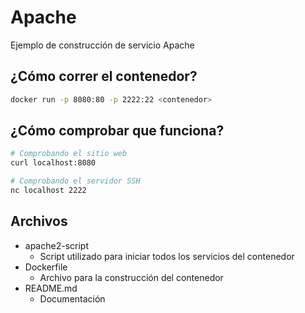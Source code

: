 # Apache

Ejemplo de construcción de servicio Apache

## ¿Cómo correr el contenedor?
~~~bash
docker run -p 8080:80 -p 2222:22 <contenedor>
~~~

## ¿Cómo comprobar que funciona?
~~~bash
# Comprobando el sitio web
curl localhost:8080

# Comprobando el servidor SSH
nc localhost 2222
~~~

## Archivos
+ apache2-script
    + Script utilizado para iniciar todos los servicios del contenedor
+ Dockerfile
    + Archivo para la construcción del contenedor
+ README.md 
    + Documentación 